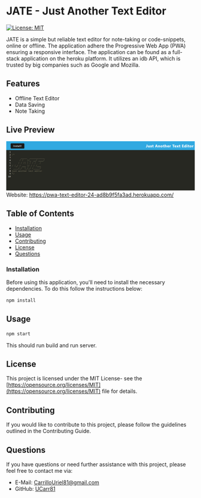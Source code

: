 # JATE - Just Another Text Editor

[![License: MIT](https://img.shields.io/badge/License-MIT-yellow.svg)](https://opensource.org/licenses/MIT)

JATE is a simple but reliable text editor for note-taking or code-snippets, online or offline. The application adhere the Progressive Web App (PWA) ensuring a responsive interface. The application can be found as a full-stack application on the heroku platform. It utilizes an idb API, which is trusted by big companies such as Google and Mozilla.

## Features
- Offline Text Editor
- Data Saving
- Note Taking

## Live Preview
![Live Preview](./Assets/JATEImage.png)
Website: 
https://pwa-text-editor-24-ad8b9f5fa3ad.herokuapp.com/

## Table of Contents
- [Installation](#installation)
- [Usage](#usage)
- [Contributing](#contributing)
- [License](#license)
- [Questions](#questions)

### Installation

Before using this application, you'll need to install the necessary dependencies. To do this follow the instructions below:
```bash
npm install
```

## Usage
```bash
npm start
```
This should run build and run server.


## License

This project is licensed under the MIT License- see the [https://opensource.org/licenses/MIT](https://opensource.org/licenses/MIT) file for details.

## Contributing
If you would like to contribute to this project, please follow the guidelines outlined in the Contributing Guide.

## Questions
If you have questions or need further assistance with this project, please feel free to contact me via:
- E-Mail: CarrilloUriel81@gmail.com
- GitHub: [UCarr81](https://github.com/UCarr81)